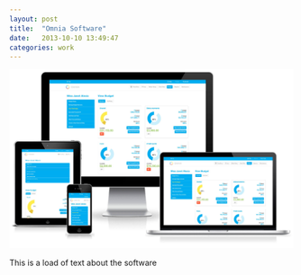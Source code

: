 ```yaml
---
layout: post
title:  "Omnia Software"
date:   2013-10-10 13:49:47
categories: work
---
```


![Omnia viewed accross devices](/img/omnia_devices.jpg)

This is a load of text about the software